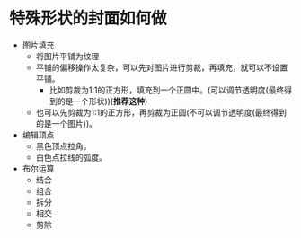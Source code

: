 # 特殊形状的封面如何做

- 图片填充
  - 将图片平铺为纹理
  - 平铺的偏移操作太复杂，可以先对图片进行剪裁，再填充，就可以不设置平铺。
    - 比如剪裁为1:1的正方形，填充到一个正圆中。(可以调节透明度(最终得到的是一个形状))(**推荐这种**)
  - 也可以先剪裁为1:1的正方形，再剪裁为正圆(不可以调节透明度(最终得到的是一个图片))。
- 编辑顶点
  - 黑色顶点拉角。
  - 白色点拉线的弧度。
- 布尔运算
  - 结合
  - 组合
  - 拆分
  - 相交
  - 剪除